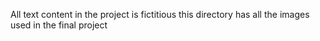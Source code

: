 All text content in the project is fictitious
this directory has all the images used in the final project
